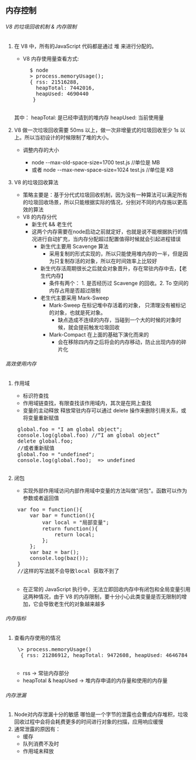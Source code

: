 ## 内存控制

###### V8 的垃圾回收机制 & 内存限制

1. 在 V8 中，所有的JavaScript 代码都是通过 堆 来进行分配的。

	* V8 内存使用量查看方式:
	
	<pre>
		$ node 
		> process.memoryUsage();
		{ rss: 21516288,
		  heapTotal: 7442016,
		  heapUsed: 4690440 
		 }
	</pre>
	
	其中： heapTotal: 是已经申请到的堆内存
		  heapUsed: 当前使用量

2. V8 做一次垃圾回收需要 50ms 以上，做一次非增量式的垃圾回收至少 1s 以上。所以当初设计的时候限制了堆的大小。
	* 调整内存的大小
		
		* node --max-old-space-size=1700 test.js  //单位是 MB
		* 或者 node --max-new-space-size=1024 test.js //单位是 KB
		
3. V8 的垃圾回收算法
	* 策略主要是：基于分代式垃圾回收机制，因为没有一种算法可以满足所有的垃圾回收场景，所以只能根据实际的情况，分别对不同的内存施以更高效的算法
	* V8 的内存分代
		* 新生代 && 老生代
		* 这两个内存需要在node启动之前就定好，也就是说不能根据执行的情况进行自动扩充，当内存分配超过配置值得时候就会引起进程错误
			* 新生代主要用 Scavenge 算法
				* 采用复制的形式实现的，所以只能使用堆内存的一半，但是因为只复制存活的对象，所以在时间效率上比较好
			* 新生代存活周期很长之后就会对象晋升，存在常驻内存中去，【老生代内存】
				* 条件有两个： 1. 是否经历过 Scavenge 的回收。2. To 空间的内存占用是否超过限制
			* 老生代主要采用 Mark-Sweep 
				* Mark-Sweep 在标记堆中存活着的对象， 只清理没有被标记的对象，也就是死对象。 
					* 缺点造成不连续的内存，当碰到一个大的时候的对象时候，就会提前触发垃圾回收
				* Mark-Compact 在上面的基础下演化而来的
					* 会在移除四内存之后将会的内存移动，防止出现内存的碎片化
					
###### 高效使用内存

1. 作用域

	* 标识符查找
	* 作用域链查找，有限查找该作用域内，其次是在网上查找
	* 变量的主动释放 释放常驻内存可以通过 delete 操作来删除引用关系，或将变量重新赋值
	
	<pre>
	global.foo = "I am global object";
	console.log(global.foo) //“I am global object”
	delete global.foo;
	//或者重新赋值
	global.foo = "undefined";
	console.log(global.foo);  => undefined
	</pre>
2. 闭包

	* 实现外部作用域访问内部作用域中变量的方法叫做"闭包"。函数可以作为参数或者返回值
	<pre>
	var foo = function(){
		var bar = function(){
			var local = "局部变量";
			return function(){
				return local;
			};
		};
		var baz = bar();
		console.log(baz());
	}
	//这样的写法就不会导致local 获取不到了
	</pre>
	
	* 在正常的 JavaScript 执行中，无法立即回收内存中有闭包和全局变量引用这两种情况，由于 V8 的内存限制，要十分小心此类变量是否无限制的增加，它会导致老生代的对象越来越多
	
###### 内存指标

1. 查看内存使用的情况
	<pre>
	\> process.memoryUsage()
     { rss: 21286912, heapTotal: 9472608, heapUsed: 4646784 }
	</pre>
	* rss -> 常驻内存部分
	* heapTotal & heapUsed -> 堆内存申请的内存量和使用的内存量

###### 内存泄漏
1. Node对内存泄漏十分的敏感 哪怕是一个字节的泄露也会曹成内存堆积，垃圾回收过程中会将会耗费更多的时间进行对象的扫描，应用响应缓慢
2. 通常泄露的原因有：
	* 缓存
	* 队列消费不及时
	* 作用域未释放
 

